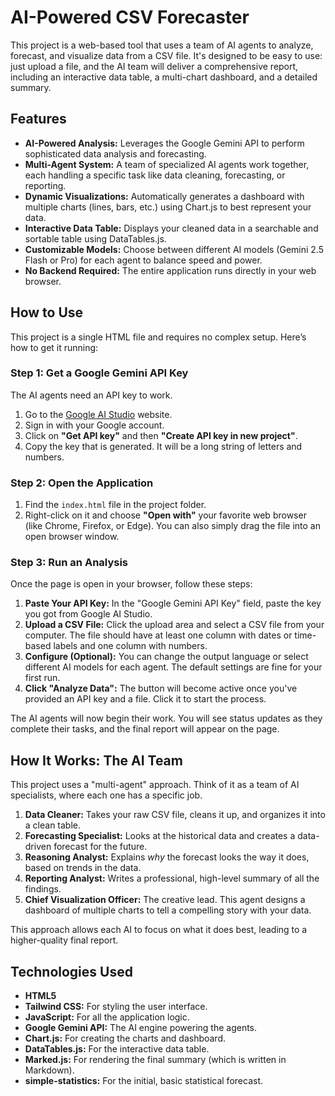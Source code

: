 # AI-Powered CSV Forecaster

This project is a web-based tool that uses a team of AI agents to analyze, forecast, and visualize data from a CSV file. It's designed to be easy to use: just upload a file, and the AI team will deliver a comprehensive report, including an interactive data table, a multi-chart dashboard, and a detailed summary.

## Features

-   **AI-Powered Analysis:** Leverages the Google Gemini API to perform sophisticated data analysis and forecasting.
-   **Multi-Agent System:** A team of specialized AI agents work together, each handling a specific task like data cleaning, forecasting, or reporting.
-   **Dynamic Visualizations:** Automatically generates a dashboard with multiple charts (lines, bars, etc.) using Chart.js to best represent your data.
-   **Interactive Data Table:** Displays your cleaned data in a searchable and sortable table using DataTables.js.
-   **Customizable Models:** Choose between different AI models (Gemini 2.5 Flash or Pro) for each agent to balance speed and power.
-   **No Backend Required:** The entire application runs directly in your web browser.

## How to Use

This project is a single HTML file and requires no complex setup. Here’s how to get it running:

### Step 1: Get a Google Gemini API Key

The AI agents need an API key to work.

1.  Go to the [Google AI Studio](https://aistudio.google.com/) website.
2.  Sign in with your Google account.
3.  Click on **"Get API key"** and then **"Create API key in new project"**.
4.  Copy the key that is generated. It will be a long string of letters and numbers.

### Step 2: Open the Application

1.  Find the `index.html` file in the project folder.
2.  Right-click on it and choose **"Open with"** your favorite web browser (like Chrome, Firefox, or Edge). You can also simply drag the file into an open browser window.

### Step 3: Run an Analysis

Once the page is open in your browser, follow these steps:

1.  **Paste Your API Key:** In the "Google Gemini API Key" field, paste the key you got from Google AI Studio.
2.  **Upload a CSV File:** Click the upload area and select a CSV file from your computer. The file should have at least one column with dates or time-based labels and one column with numbers.
3.  **Configure (Optional):** You can change the output language or select different AI models for each agent. The default settings are fine for your first run.
4.  **Click "Analyze Data":** The button will become active once you've provided an API key and a file. Click it to start the process.

The AI agents will now begin their work. You will see status updates as they complete their tasks, and the final report will appear on the page.

## How It Works: The AI Team

This project uses a "multi-agent" approach. Think of it as a team of AI specialists, where each one has a specific job.

1.  **Data Cleaner:** Takes your raw CSV file, cleans it up, and organizes it into a clean table.
2.  **Forecasting Specialist:** Looks at the historical data and creates a data-driven forecast for the future.
3.  **Reasoning Analyst:** Explains *why* the forecast looks the way it does, based on trends in the data.
4.  **Reporting Analyst:** Writes a professional, high-level summary of all the findings.
5.  **Chief Visualization Officer:** The creative lead. This agent designs a dashboard of multiple charts to tell a compelling story with your data.

This approach allows each AI to focus on what it does best, leading to a higher-quality final report.

## Technologies Used

-   **HTML5**
-   **Tailwind CSS:** For styling the user interface.
-   **JavaScript:** For all the application logic.
-   **Google Gemini API:** The AI engine powering the agents.
-   **Chart.js:** For creating the charts and dashboard.
-   **DataTables.js:** For the interactive data table.
-   **Marked.js:** For rendering the final summary (which is written in Markdown).
-   **simple-statistics:** For the initial, basic statistical forecast.
